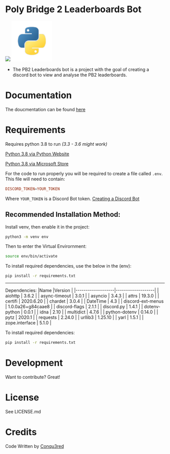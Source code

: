 # Poly Bridge 2 Leaderboards Bot
[![](https://cdn.discordapp.com/app-assets/720364938908008568/720412997226332271.png)](https://store.steampowered.com/app/1062160/Poly_Bridge_2/)
[<img src="https://raw.githubusercontent.com/github/explore/80688e429a7d4ef2fca1e82350fe8e3517d3494d/topics/python/python.png" alt="Made with Python 3" width=128 height=128>](https://python.org)
- The PB2 Leaderboards bot is a project with the goal of creating a discord bot to view and analyse the PB2 leaderboards.

# Documentation
The doucmentation can be found [here](https://docs.google.com/document/d/1T3ucE2cbWTnCvEDN-aoGBPuXNbEpj3B7rnKfnCS0hdI/edit?usp=sharing)

# Requirements

Requires python 3.8 to run *(3.3 - 3.6 might work)*

[Python 3.8 via Python Website](https://www.python.org/downloads/release/python-383/)

[Python 3.8 via Microsoft Store](https://www.microsoft.com/en-us/p/python-38/9mssztt1n39l)

For the code to run properly you will be required to create a file called `.env`. This file will need to contain:

```conf
DISCORD_TOKEN=YOUR_TOKEN
```

Where `YOUR_TOKEN` is a Discord Bot token. [Creating a Discord Bot](https://discord.com/developers/docs/intro#bots-and-apps)

## Recommended Installation Method:

Install venv, then enable it in the project:

```sh
python3 -m venv env
```

Then to enter the Virtual Envirornment:

```sh
source env/bin/activate
```

To install required dependencies, use the below in the (env):

```sh
pip install -r requirements.txt
```

----------

Dependencies:
|Name               |Version            |
|-------------------|-------------------|
| aiohttp           | 3.6.2             |
| async-timeout     | 3.0.1             |
| asyncio           | 3.4.3             |
| attrs             | 19.3.0            |
| certifi           | 2020.6.20         |
| chardet           | 3.0.4             |
| DateTime          | 4.3               |
| discord-ext-menus | 1.0.0a26+g84caae8 |
| discord-flags     | 2.1.1             |
| discord.py        | 1.4.1             |
| dotenv-python     | 0.0.1             |
| idna              | 2.10              |
| multidict         | 4.7.6             |
| python-dotenv     | 0.14.0            |
| pytz              | 2020.1            |
| requests          | 2.24.0            |
| urllib3           | 1.25.10           |
| yarl              | 1.5.1             |
| zope.interface    | 5.1.0             |

To install required dependencies:

```sh
pip install -r requirements.txt
```

# Development
Want to contribute? Great!
# License
See LICENSE.md

# Credits

Code Written by [Conqu3red](https://github.com/Conqu3red)
